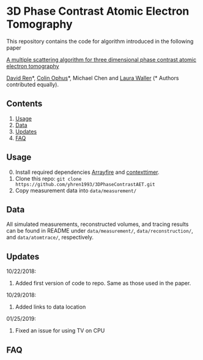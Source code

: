 # 3D Phase Contrast Atomic Electron Tomography
This repository contains the code for algorithm introduced in the following paper

[A multiple scattering algorithm for three dimensional phase contrast atomic electron tomography](https://www.sciencedirect.com/science/article/pii/S030439911930052X)

[David Ren](http://scholar.google.com/citations?user=zTsT-cAAAAAJ&hl=en)\*, [Colin Ophus](https://foundry.lbl.gov/about/staff/colin-ophus/)\*, Michael Chen and [Laura Waller](https://www.laurawaller.com) (\* Authors contributed equally).


## Contents
1. [Usage](#usage)
2. [Data](#data)
3. [Updates](#updates)
4. [FAQ](#FAQ)

## Usage 
0. Install required dependencies [Arrayfire](https://github.com/arrayfire/arrayfire-python) and [contexttimer](https://pypi.org/project/contexttimer/).
1. Clone this repo: ```git clone https://github.com/yhren1993/3DPhaseContrastAET.git```
2. Copy measurement data into ```data/measurement/```

## Data
All simulated measurements, reconstructed volumes, and tracing results can be found in README under ```data/measurement/```,  ```data/reconstruction/```, and  ```data/atomtrace/```, respectively.

## Updates
10/22/2018:
1. Added first version of code to repo. Same as those used in the paper.

10/29/2018:
1. Added links to data location

01/25/2019:
1. Fixed an issue for using TV on CPU

## FAQ
